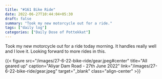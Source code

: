 ```yaml
---
title: "#161 Bike Ride"
date: 2022-06-27T10:44:04+05:30
draft: false
summary: "Took my new motorcycle out for a ride."
tags: ["daily log"]
categories: ["Daily Dose of Pottekkat"]
---
```


Took my new motorcycle out for a ride today morning. It handles really well and I love it. Looking forward to more rides in this.

{{< figure src="/images/27-6-22-bike-ride/gear.jpeg#center" title="All geared up" caption="Aliyar Dam Road - 27th June 2022" link="/images/27-6-22-bike-ride/gear.jpeg" target="_blank" class="align-center" >}}
